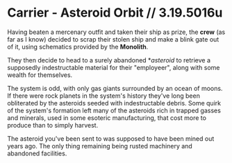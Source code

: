 # Carrier - Asteroid Orbit // 3.19.5016u

Having beaten a mercenary outfit and taken their ship as prize, the **crew** (as far as I know) decided to scrap their stolen ship and make a blink gate out of it, using schematics provided by the **Monolith**. 

They then decide to head to a surely abandoned **asteroid* to retrieve a supposedly indestructable material for their "employeer", along with some wealth for themselves. 

The system is odd, with only gas giants surrounded by an ocean of moons. If there were rock planets in the system's history they've long been obliterated by the asteroids seeded with indestructable debris. Some quirk of the system's formation left many of the asteroids rich in trapped gasses and minerals, used in some esoteric manufacturing, that cost more to produce than to simply harvest. 

The asteroid you've been sent to was supposed to have been mined out years ago. The only thing remaining being rusted machinery and abandoned facilities. 
